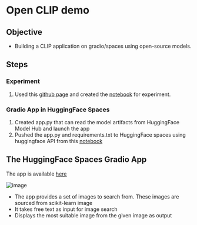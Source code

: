 # Open CLIP demo
## Objective
- Building a CLIP application on gradio/spaces using open-source models.

## Steps

### Experiment

1. Used this [github page](https://github.com/mlfoundations/open_clip) and created the [notebook](https://github.com/sayanbanerjee32/open_clip_demo/blob/main/openClip_Gradio.ipynb) for experiment.

### Gradio App in HuggingFace Spaces
1. Created app.py that can read the model artifacts from HuggingFace Model Hub and launch the app
2. Pushed the app.py and requirements.txt to HuggingFace spaces using huggingface API from this [notebook](https://github.com/sayanbanerjee32/open_clip_demo/blob/main/openClip_Gradio.ipynb)

## The HuggingFace Spaces Gradio App

The app is available [here](https://huggingface.co/spaces/sayanbanerjee32/open_clip_demo)

![image](https://github.com/user-attachments/assets/9e6ba66b-bb1b-41d5-aa40-da8af8015470)

- The app provides a set of images to search from. These images are sourced from scikit-learn image
- It takes free text as input for image search
- Displays the most suitable image from the given image as output
